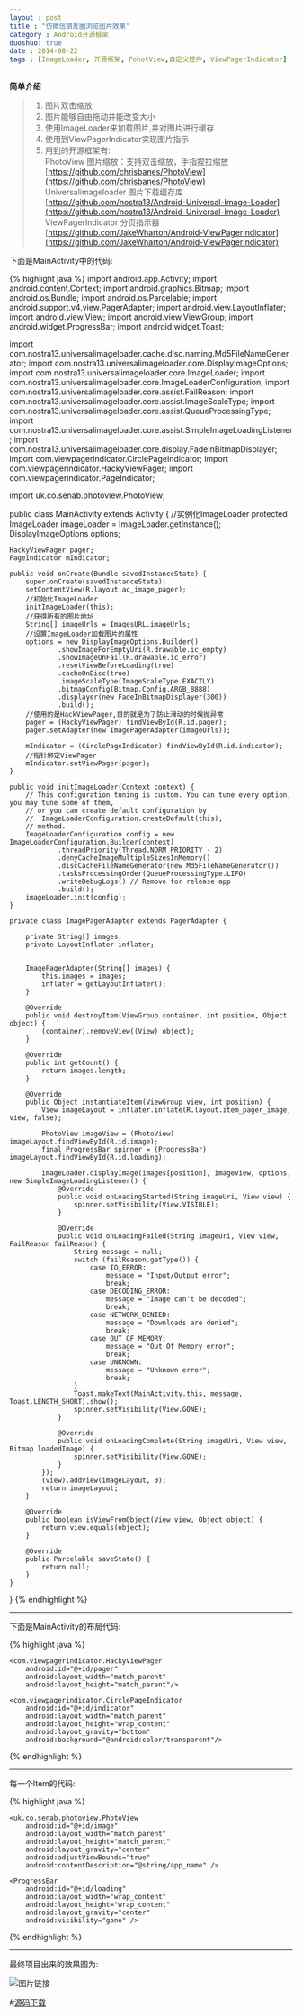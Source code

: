 ```yaml
---
layout : post
title : "仿微信朋友圈浏览图片效果"
category : Android开源框架
duoshuo: true
date : 2014-08-22
tags : [ImageLoader, 开源框架, PohotView,自定义控件, ViewPagerIndicator]
---
```


**简单介绍**

> 1. 图片双击缩放
> 2. 图片能够自由拖动并能改变大小
> 3. 使用ImageLoader来加载图片,并对图片进行缓存
> 4. 使用到ViewPagerIndicator实现图片指示
> 5. 用到的开源框架有:    
 	PhotoView 图片缩放：支持双击缩放，手指捏拉缩放    
	[https://github.com/chrisbanes/PhotoView](https://github.com/chrisbanes/PhotoView)    
	Universalimageloader 图片下载缓存库    
	[https://github.com/nostra13/Android-Universal-Image-Loader](https://github.com/nostra13/Android-Universal-Image-Loader)    
	ViewPagerIndicator 分页指示器    
	[https://github.com/JakeWharton/Android-ViewPagerIndicator](https://github.com/JakeWharton/Android-ViewPagerIndicator)    
	

<!-- more -->

下面是MainActivity中的代码:

{% highlight java %}
import android.app.Activity;
import android.content.Context;
import android.graphics.Bitmap;
import android.os.Bundle;
import android.os.Parcelable;
import android.support.v4.view.PagerAdapter;
import android.view.LayoutInflater;
import android.view.View;
import android.view.ViewGroup;
import android.widget.ProgressBar;
import android.widget.Toast;

import com.nostra13.universalimageloader.cache.disc.naming.Md5FileNameGenerator;
import com.nostra13.universalimageloader.core.DisplayImageOptions;
import com.nostra13.universalimageloader.core.ImageLoader;
import com.nostra13.universalimageloader.core.ImageLoaderConfiguration;
import com.nostra13.universalimageloader.core.assist.FailReason;
import com.nostra13.universalimageloader.core.assist.ImageScaleType;
import com.nostra13.universalimageloader.core.assist.QueueProcessingType;
import com.nostra13.universalimageloader.core.assist.SimpleImageLoadingListener;
import com.nostra13.universalimageloader.core.display.FadeInBitmapDisplayer;
import com.viewpagerindicator.CirclePageIndicator;
import com.viewpagerindicator.HackyViewPager;
import com.viewpagerindicator.PageIndicator;

import uk.co.senab.photoview.PhotoView;

public class MainActivity extends Activity {
    //实例化ImageLoader
    protected ImageLoader imageLoader = ImageLoader.getInstance();
    DisplayImageOptions options;

    HackyViewPager pager;
    PageIndicator mIndicator;

    public void onCreate(Bundle savedInstanceState) {
        super.onCreate(savedInstanceState);
        setContentView(R.layout.ac_image_pager);
        //初始化ImageLoader
        initImageLoader(this);
        //获得所有的图片地址
        String[] imageUrls = ImagesURL.imageUrls;
        //设置ImageLoader加载图片的属性
        options = new DisplayImageOptions.Builder()
                .showImageForEmptyUri(R.drawable.ic_empty)
                .showImageOnFail(R.drawable.ic_error)
                .resetViewBeforeLoading(true)
                .cacheOnDisc(true)
                .imageScaleType(ImageScaleType.EXACTLY)
                .bitmapConfig(Bitmap.Config.ARGB_8888)
                .displayer(new FadeInBitmapDisplayer(300))
                .build();
        //使用的是HackViewPager,目的就是为了防止滑动的时候抛异常
        pager = (HackyViewPager) findViewById(R.id.pager);
        pager.setAdapter(new ImagePagerAdapter(imageUrls));

        mIndicator = (CirclePageIndicator) findViewById(R.id.indicator);
        //指针绑定ViewPager
        mIndicator.setViewPager(pager);
    }

    public void initImageLoader(Context context) {
        // This configuration tuning is custom. You can tune every option, you may tune some of them,
        // or you can create default configuration by
        //  ImageLoaderConfiguration.createDefault(this);
        // method.
        ImageLoaderConfiguration config = new ImageLoaderConfiguration.Builder(context)
                .threadPriority(Thread.NORM_PRIORITY - 2)
                .denyCacheImageMultipleSizesInMemory()
                .discCacheFileNameGenerator(new Md5FileNameGenerator())
                .tasksProcessingOrder(QueueProcessingType.LIFO)
                .writeDebugLogs() // Remove for release app
                .build();
        imageLoader.init(config);
    }

    private class ImagePagerAdapter extends PagerAdapter {

        private String[] images;
        private LayoutInflater inflater;


        ImagePagerAdapter(String[] images) {
            this.images = images;
            inflater = getLayoutInflater();
        }

        @Override
        public void destroyItem(ViewGroup container, int position, Object object) {
            (container).removeView((View) object);
        }

        @Override
        public int getCount() {
            return images.length;
        }

        @Override
        public Object instantiateItem(ViewGroup view, int position) {
            View imageLayout = inflater.inflate(R.layout.item_pager_image, view, false);

            PhotoView imageView = (PhotoView) imageLayout.findViewById(R.id.image);
            final ProgressBar spinner = (ProgressBar) imageLayout.findViewById(R.id.loading);

            imageLoader.displayImage(images[position], imageView, options, new SimpleImageLoadingListener() {
                @Override
                public void onLoadingStarted(String imageUri, View view) {
                    spinner.setVisibility(View.VISIBLE);
                }

                @Override
                public void onLoadingFailed(String imageUri, View view, FailReason failReason) {
                    String message = null;
                    switch (failReason.getType()) {
                        case IO_ERROR:
                            message = "Input/Output error";
                            break;
                        case DECODING_ERROR:
                            message = "Image can't be decoded";
                            break;
                        case NETWORK_DENIED:
                            message = "Downloads are denied";
                            break;
                        case OUT_OF_MEMORY:
                            message = "Out Of Memory error";
                            break;
                        case UNKNOWN:
                            message = "Unknown error";
                            break;
                    }
                    Toast.makeText(MainActivity.this, message, Toast.LENGTH_SHORT).show();
                    spinner.setVisibility(View.GONE);
                }

                @Override
                public void onLoadingComplete(String imageUri, View view, Bitmap loadedImage) {
                    spinner.setVisibility(View.GONE);
                }
            });
            (view).addView(imageLayout, 0);
            return imageLayout;
        }

        @Override
        public boolean isViewFromObject(View view, Object object) {
            return view.equals(object);
        }

        @Override
        public Parcelable saveState() {
            return null;
        }
    }
}
{% endhighlight %}

---  

下面是MainActivity的布局代码:

{% highlight java %}
<?xml version="1.0" encoding="utf-8"?>
<FrameLayout xmlns:android="http://schemas.android.com/apk/res/android"
             android:layout_width="match_parent"
             android:layout_height="match_parent">

    <com.viewpagerindicator.HackyViewPager
        android:id="@+id/pager"
        android:layout_width="match_parent"
        android:layout_height="match_parent"/>

    <com.viewpagerindicator.CirclePageIndicator
        android:id="@+id/indicator"
        android:layout_width="match_parent"
        android:layout_height="wrap_content"
        android:layout_gravity="bottom"
        android:background="@android:color/transparent"/>

</FrameLayout>
{% endhighlight %}

---

每一个Item的代码:

{% highlight java %}
<?xml version="1.0" encoding="utf-8"?>
<FrameLayout xmlns:android="http://schemas.android.com/apk/res/android"
    android:layout_width="match_parent"
    android:layout_height="match_parent" >

    <uk.co.senab.photoview.PhotoView
        android:id="@+id/image"
        android:layout_width="match_parent"
        android:layout_height="match_parent"
        android:layout_gravity="center"
        android:adjustViewBounds="true"
        android:contentDescription="@string/app_name" />

    <ProgressBar
        android:id="@+id/loading"
        android:layout_width="wrap_content"
        android:layout_height="wrap_content"
        android:layout_gravity="center"
        android:visibility="gone" />

</FrameLayout>
{% endhighlight %}

---

最终项目出来的效果图为:

![图片链接](/res/img/blog/2014/08/22/aa.gif)

#[源码下载](https://github.com/Mayology555/ImageSlide)